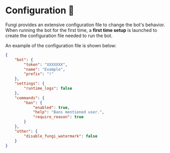 # Configuration 🔨

Fungi provides an extensive configuration file to change the bot's behavior. When running the bot for the first time,
a **first time setup** is launched to create the configuration file needed to run the bot.

An example of the configuration file is shown below:

```json
{
    "bot": {
        "token": "XXXXXXX",
        "name": "Example",
        "prefix": "!"
    },
    "settings": {
        "runtime_logs": false
    },
    "commands": {
        "ban": {
            "enabled": true,
            "help": "Bans mentioned user.",
            "require_reason": true
        }
    },
    "other": {
        "disable_fungi_watermark": false
    }
}

```
